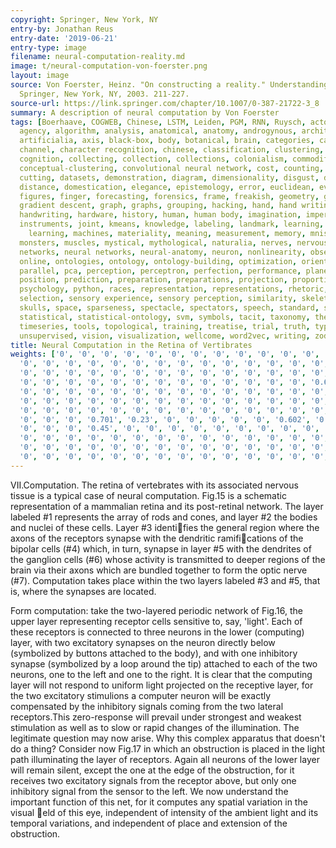 ```yaml
---
copyright: Springer, New York, NY
entry-by: Jonathan Reus
entry-date: '2019-06-21'
entry-type: image
filename: neural-computation-reality.md
image: t/neural-computation-von-foerster.png
layout: image
source: Von Foerster, Heinz. "On constructing a reality." Understanding understanding.
  Springer, New York, NY, 2003. 211-227.
source-url: https://link.springer.com/chapter/10.1007/0-387-21722-3_8
summary: A description of neural computation by Von Foerster
tags: [Boerhaave, COGWEB, Chinese, LSTM, Leiden, PGM, RNN, Ruysch, actors, aesthesis,
  agency, algorithm, analysis, anatomical, anatomy, androgynous, architecture, archive,
  artificialia, axis, black-box, body, botanical, brain, categories, categorization,
  channel, character recognition, chinese, classification, clustering, cnn, codes,
  cognition, collecting, collection, collections, colonialism, commodification, concept,
  conceptual-clustering, convolutional neural network, cost, counting, cut, cuts,
  cutting, datasets, demonstration, diagram, dimensionality, disgust, dissection,
  distance, domestication, elegance, epistemology, error, euclidean, evaluation, eye,
  figures, finger, forecasting, forensics, frame, freakish, geometry, gesture, gestures,
  gradient descent, graph, graphs, grouping, hacking, hand, hand writing, hands, hands-on,
  handwriting, hardware, history, human, human body, imagination, imperfect, inscription,
  instruments, joint, kmeans, knowledge, labeling, landmark, learning, location, machine
    learning, machines, materiality, meaning, measurement, memory, mnist, model, models,
  monsters, muscles, mystical, mythological, naturalia, nerves, nervous system, network,
  networks, neural networks, neural-anatomy, neuron, nonlinearity, observation, offline,
  online, ontologies, ontology, ontology-building, optimization, orientation, orthogonality,
  parallel, pca, perception, perceptron, perfection, performance, planes, poetic,
  position, prediction, preparation, preparations, projection, proportion, proportions,
  psychology, python, races, representation, representations, rhetoric, rnn, segments,
  selection, sensory experience, sensory perception, similarity, skeleton, skin, skull,
  skulls, space, sparseness, spectacle, spectators, speech, standard, statistic-ontology,
  statistical, statistical-ontology, svm, symbols, tacit, taxonomy, theatre, time-series,
  timeseries, tools, topological, training, treatise, trial, truth, type, typography,
  unsupervised, vision, visualization, wellcome, word2vec, writing, zodiac]
title: Neural Computation in the Retina of Vertibrates
weights: ['0', '0', '0', '0', '0', '0', '0', '0', '0', '0', '0', '0', '0', '0', '0',
  '0', '0', '0', '0', '0', '0', '0', '0', '0', '0', '0', '0', '0', '0', '0', '0',
  '0', '0', '0', '0', '0', '0', '0', '0', '0', '0', '0', '0', '0', '0', '0', '0',
  '0', '0', '0', '0', '0', '0', '0', '0', '0', '0', '0', '0', '0', '0.683', '0', '0',
  '0', '0', '0', '0', '0', '0', '0', '0', '0', '0', '0', '0', '0', '0', '0', '0',
  '0', '0', '0', '0', '0', '0', '0', '0', '0', '0', '0', '0', '0', '0', '0', '0',
  '0', '0', '0', '0', '0', '0', '0', '0', '0', '0', '0', '0', '0', '0', '0', '0',
  '0', '0', '0', '0.701', '0.23', '0', '0', '0', '0', '0', '0.602', '0', '0', '0',
  '0', '0', '0', '0.45', '0', '0', '0', '0', '0', '0', '0', '0', '0', '0', '0', '0',
  '0', '0', '0', '0', '0', '0', '0', '0', '0', '0', '0', '0', '0', '0', '0', '0',
  '0', '0', '0', '0', '0', '0', '0', '0', '0', '0', '0', '0', '0', '0', '0', '0',
  '0', '0', '0', '0', '0', '0', '0', '0', '0', '0', '0', '0', '0', '0', '0']
---
```


VII.Computation. The retina of vertebrates with its associated nervous tissue is a typical case of neural computation. Fig.15 is a schematic representation of a mammalian retina and its post-retinal network. The layer labeled #1 represents the array of rods and cones, and layer #2 the bodies and nuclei of these cells. Layer #3 identifies the general region where the axons of the receptors synapse with the dendritic ramifications of the bipolar cells (#4) which, in turn, synapse in layer #5 with the dendrites of the ganglion cells (#6) whose activity is transmitted to deeper regions of the brain via their axons which are bundled together to form the optic nerve (#7). Computation takes place within the two  layers labeled #3 and #5, that is, where the synapses are located.

Form computation: take the two-layered periodic network of Fig.16, the upper layer representing receptor cells sensitive to, say, 'light'. Each of these receptors is connected to three neurons in the lower (computing) layer, with two excitatory synapses on the neuron directly below (symbolized by buttons attached to the body), and with one inhibitory synapse (symbolized by a loop around the tip) attached to each of the two neurons, one to the left and one to the right. It is clear that the computing layer will not respond to uniform light projected on the receptive layer, for the two excitatory stimulions a computer neuron will be exactly compensated by the inhibitory signals coming from the two lateral receptors.This zero-response will prevail under strongest and weakest stimulation as well as to slow or rapid changes of the illumination. The legitimate question may now arise. Why this complex apparatus that doesn't do a thing? Consider now Fig.17 in which an obstruction is placed in the light path illuminating the layer of receptors. Again all neurons of the lower layer will remain silent, except the one at the edge of the obstruction, for it receives two excitatory signals from the receptor above, but only one inhibitory signal from the sensor to the left. We now understand the important function of this net, for it computes any spatial variation in the visual eld of this eye, independent of intensity of the ambient light and its temporal variations, and independent of place and extension of the obstruction.